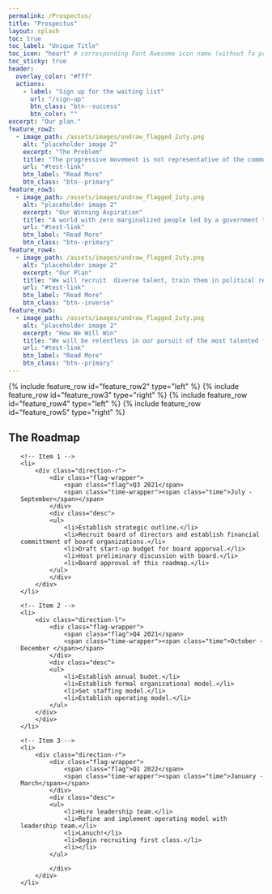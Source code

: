```yaml
---
permalink: /Prospectus/
title: "Prospectus"
layout: splash
toc: true
toc_label: "Unique Title"
toc_icon: "heart" # corresponding Font Awesome icon name (without fa prefix)
toc_sticky: true
header:
  overlay_color: "#fff"
  actions:
    - label: "Sign up for the waiting list"
      url: "/sign-up"
      btn_class: "btn--success"
      btn_color: ""
excerpt: "Our plan."
feature_row2:
  - image_path: /assets/images/undraw_flagged_2uty.png
    alt: "placeholder image 2"
    excerpt: "The Problem"
    title: "The progressive movement is not representative of the communities we seek to represent."
    url: "#test-link"
    btn_label: "Read More"
    btn_class: "btn--primary"
feature_row3:
  - image_path: /assets/images/undraw_flagged_2uty.png
    alt: "placeholder image 2"
    excerpt: "Our Winning Aspiration"
    title: "A world with zero marginalized people led by a government that is representative of our communities."
    url: "#test-link"
    btn_label: "Read More"
    btn_class: "btn--primary"
feature_row4:
  - image_path: /assets/images/undraw_flagged_2uty.png
    alt: "placeholder image 2"
    excerpt: "Our Plan"
    title: "We will recruit  diverse talent, train them in political research and intelligence tradecraft, and place them on the front lines of the progressive fight."
    url: "#test-link"
    btn_label: "Read More"
    btn_class: "btn--inverse"
feature_row5:
  - image_path: /assets/images/undraw_flagged_2uty.png
    alt: "placeholder image 2"
    excerpt: "How We Will Win"
    title: "We will be relentless in our pursuit of the most talented future progressive leaders."
    url: "#test-link"
    btn_label: "Read More"
    btn_class: "btn--primary"
---
```


{% include feature_row id="feature_row2" type="left" %}
{% include feature_row id="feature_row3" type="right" %}
{% include feature_row id="feature_row4" type="left" %}
{% include feature_row id="feature_row5" type="right" %}

## The Roadmap

<link href='https://fonts.googleapis.com/css?family=Open+Sans:400,300,300italic,400italic,600,600italic,700,700italic' rel='stylesheet' type='text/css'>
  
<!-- The Timeline -->

<ul class="timeline">

    <!-- Item 1 -->
    <li>
    	<div class="direction-r">
    		<div class="flag-wrapper">
    			<span class="flag">Q3 2021</span>
    			<span class="time-wrapper"><span class="time">July - September</span></span>
    		</div>
    		<div class="desc">
            <ul>
                <li>Establish strategic outline.</li>
                <li>Recruit board of directors and establish financial committment of board organizations.</li>
                <li>Draft start-up budget for board apporval.</li>
                <li>Host preliminary discussion with board.</li>
                <li>Board approval of this roadmap.</li>
            </ul>
            </div>
    	</div>
    </li>

    <!-- Item 2 -->
    <li>
    	<div class="direction-l">
    		<div class="flag-wrapper">
    			<span class="flag">Q4 2021</span>
    			<span class="time-wrapper"><span class="time">October - December </span></span>
    		</div>
    		<div class="desc">
            <ul>
                <li>Establish annual budet.</li>
                <li>Establish formal organizational model.</li>
                <li>Set staffing model.</li>
                <li>Establish operating model.</li>
            </ul>
        </div>
    	</div>
    </li>

    <!-- Item 3 -->
    <li>
    	<div class="direction-r">
    		<div class="flag-wrapper">
    			<span class="flag">Q1 2022</span>
    			<span class="time-wrapper"><span class="time">January - March</span></span>
    		</div>
    		<div class="desc">
            <ul>
                <li>Hire leadership team.</li>
                <li>Refine and implement operating model with leadership team.</li>
                <li>Lanuch!</li>
                <li>Begin recruiting first class.</li>
                <li></li>
            </ul>

            </div>
    	</div>
    </li>

</ul>
